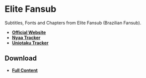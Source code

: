 # Elite Fansub

Subtitles, Fonts and Chapters from Elite Fansub (Brazilian Fansub).

- **[Official Website](https://elite.fansubs.com.br/)**
- **[Nyaa Tracker](https://nyaa.si/user/elitesub)**
- **[Uniotaku Tracker](https://tracker.uniotaku.com/teams-view.php?id=42)**

## Download

- **[Full Content](https://github.com/EliteFansubBR/Fansub/archive/refs/heads/main.zip)**